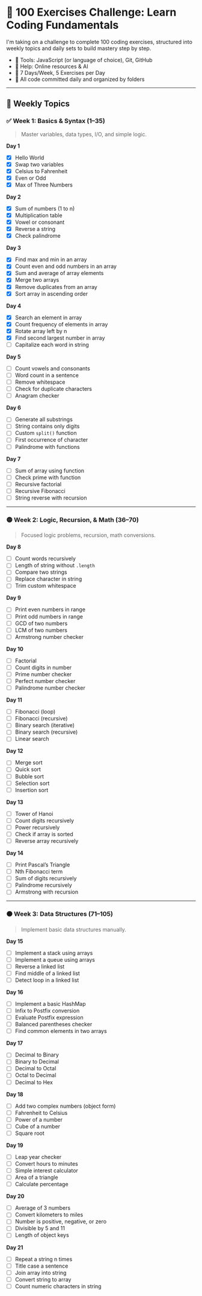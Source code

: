 # 💯 100 Exercises Challenge: Learn Coding Fundamentals

I'm taking on a challenge to complete 100 coding exercises, structured into weekly topics and daily sets to build mastery step by step.

- 🔧 Tools: JavaScript (or language of choice), Git, GitHub  
- 🤖 Help: Online resources & AI  
- 📆 7 Days/Week, 5 Exercises per Day  
- 📂 All code committed daily and organized by folders  

---

## 📅 Weekly Topics

### ✅ Week 1: Basics & Syntax (1–35)

> Master variables, data types, I/O, and simple logic.

**Day 1**  
- [x] Hello World  
- [x] Swap two variables  
- [x] Celsius to Fahrenheit  
- [x] Even or Odd  
- [x] Max of Three Numbers  

**Day 2**  
- [x] Sum of numbers (1 to n)  
- [x] Multiplication table  
- [x] Vowel or consonant  
- [x] Reverse a string  
- [x] Check palindrome  

**Day 3**  
- [x] Find max and min in an array  
- [x] Count even and odd numbers in an array  
- [x] Sum and average of array elements  
- [x] Merge two arrays  
- [x] Remove duplicates from an array  
- [x] Sort array in ascending order  

**Day 4**  
- [x] Search an element in array  
- [x] Count frequency of elements in array  
- [x] Rotate array left by n  
- [x] Find second largest number in array  
- [ ] Capitalize each word in string  

**Day 5**  
- [ ] Count vowels and consonants  
- [ ] Word count in a sentence  
- [ ] Remove whitespace  
- [ ] Check for duplicate characters  
- [ ] Anagram checker  

**Day 6**  
- [ ] Generate all substrings  
- [ ] String contains only digits  
- [ ] Custom `split()` function  
- [ ] First occurrence of character  
- [ ] Palindrome with functions  

**Day 7**  
- [ ] Sum of array using function  
- [ ] Check prime with function  
- [ ] Recursive factorial  
- [ ] Recursive Fibonacci  
- [ ] String reverse with recursion  

---

### 🟡 Week 2: Logic, Recursion, & Math (36–70)

> Focused logic problems, recursion, math conversions.

**Day 8**  
- [ ] Count words recursively  
- [ ] Length of string without `.length`  
- [ ] Compare two strings  
- [ ] Replace character in string  
- [ ] Trim custom whitespace  

**Day 9**  
- [ ] Print even numbers in range  
- [ ] Print odd numbers in range  
- [ ] GCD of two numbers  
- [ ] LCM of two numbers  
- [ ] Armstrong number checker  

**Day 10**  
- [ ] Factorial  
- [ ] Count digits in number  
- [ ] Prime number checker  
- [ ] Perfect number checker  
- [ ] Palindrome number checker  

**Day 11**  
- [ ] Fibonacci (loop)  
- [ ] Fibonacci (recursive)  
- [ ] Binary search (iterative)  
- [ ] Binary search (recursive)  
- [ ] Linear search  

**Day 12**  
- [ ] Merge sort  
- [ ] Quick sort  
- [ ] Bubble sort  
- [ ] Selection sort  
- [ ] Insertion sort  

**Day 13**  
- [ ] Tower of Hanoi  
- [ ] Count digits recursively  
- [ ] Power recursively  
- [ ] Check if array is sorted  
- [ ] Reverse array recursively  

**Day 14**  
- [ ] Print Pascal’s Triangle  
- [ ] Nth Fibonacci term  
- [ ] Sum of digits recursively  
- [ ] Palindrome recursively  
- [ ] Armstrong with recursion  

---

### 🟠 Week 3: Data Structures (71–105)

> Implement basic data structures manually.

**Day 15**  
- [ ] Implement a stack using arrays  
- [ ] Implement a queue using arrays  
- [ ] Reverse a linked list  
- [ ] Find middle of a linked list  
- [ ] Detect loop in a linked list  

**Day 16**  
- [ ] Implement a basic HashMap  
- [ ] Infix to Postfix conversion  
- [ ] Evaluate Postfix expression  
- [ ] Balanced parentheses checker  
- [ ] Find common elements in two arrays  

**Day 17**  
- [ ] Decimal to Binary  
- [ ] Binary to Decimal  
- [ ] Decimal to Octal  
- [ ] Octal to Decimal  
- [ ] Decimal to Hex  

**Day 18**  
- [ ] Add two complex numbers (object form)  
- [ ] Fahrenheit to Celsius  
- [ ] Power of a number  
- [ ] Cube of a number  
- [ ] Square root  

**Day 19**  
- [ ] Leap year checker  
- [ ] Convert hours to minutes  
- [ ] Simple interest calculator  
- [ ] Area of a triangle  
- [ ] Calculate percentage  

**Day 20**  
- [ ] Average of 3 numbers  
- [ ] Convert kilometers to miles  
- [ ] Number is positive, negative, or zero  
- [ ] Divisible by 5 and 11  
- [ ] Length of object keys  

**Day 21**  
- [ ] Repeat a string n times  
- [ ] Title case a sentence  
- [ ] Join array into string  
- [ ] Convert string to array  
- [ ] Count numeric characters in string  

